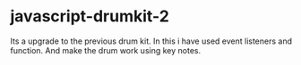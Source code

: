 # javascript-drumkit-2
Its a upgrade to the previous drum kit. In this i have used event listeners and function. And make the drum work using key notes.
